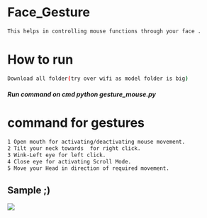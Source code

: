 # Face_Gesture
```bash
This helps in controlling mouse functions through your face .
```
# How to run
```bash
Download all folder(try over wifi as model folder is big)
```
##### Run command on cmd  python gesture_mouse.py


# command for gestures
```bash
1 Open mouth for activating/deactivating mouse movement.
2 Tilt your neck towards  for right click.
3 Wink-Left eye for left click.
4 Close eye for activating Scroll Mode.
5 Move your Head in direction of required movement.
```
## Sample ;)
<img src="Sample/example.gif">





